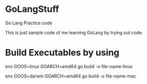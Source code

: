 # GoLangStuff
Go Lang Practice code

This is just sample code of me learning GoLang by trying out code

# Build Executables by using
env GOOS=linux GOARCH=amd64 go build -o file-name-linux

env GOOS=darwin GOARCH=amd64 go build -o file-name-mac
